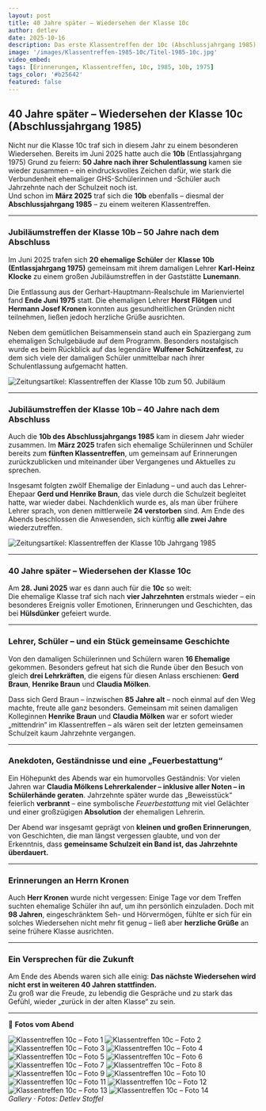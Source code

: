 ```yaml
---
layout: post
title: 40 Jahre später – Wiedersehen der Klasse 10c
author: detlev
date: 2025-10-16
description: Das erste Klassentreffen der 10c (Abschlussjahrgang 1985) – vier Jahrzehnte nach dem Schulabschluss
image: '/images/Klassentreffen-1985-10c/Titel-1985-10c.jpg'
video_embed:
tags: [Erinnerungen, Klassentreffen, 10c, 1985, 10b, 1975]
tags_color: '#b25642'
featured: false
---
```


## 40 Jahre später – Wiedersehen der Klasse 10c (Abschlussjahrgang 1985)

Nicht nur die Klasse 10c traf sich in diesem Jahr zu einem besonderen Wiedersehen. Bereits im Juni 2025 hatte auch die **10b** (Entlassjahrgang 1975) Grund zu feiern: **50 Jahre nach ihrer Schulentlassung** kamen sie wieder zusammen – ein eindrucksvolles Zeichen dafür, wie stark die Verbundenheit ehemaliger GHS-Schülerinnen und -Schüler auch Jahrzehnte nach der Schulzeit noch ist.  
Und schon im **März 2025** traf sich die **10b** ebenfalls – diesmal der **Abschlussjahrgang 1985** – zu einem weiteren Klassentreffen.

---

### Jubiläumstreffen der Klasse 10b – 50 Jahre nach dem Abschluss

Im Juni 2025 trafen sich **20 ehemalige Schüler** der **Klasse 10b (Entlassjahrgang 1975)** gemeinsam mit ihrem damaligen Lehrer **Karl-Heinz Klocke** zu einem großen Jubiläumstreffen in der Gaststätte **Lunemann**.  

Die Entlassung aus der Gerhart-Hauptmann-Realschule im Marienviertel fand **Ende Juni 1975** statt. Die ehemaligen Lehrer **Horst Flötgen** und **Hermann Josef Kronen** konnten aus gesundheitlichen Gründen nicht teilnehmen, ließen jedoch herzliche Grüße ausrichten.  

Neben dem gemütlichen Beisammensein stand auch ein Spaziergang zum ehemaligen Schulgebäude auf dem Programm. Besonders nostalgisch wurde es beim Rückblick auf das legendäre **Wulfener Schützenfest**, zu dem sich viele der damaligen Schüler unmittelbar nach ihrer Schulentlassung aufgemacht hatten.

<img src="/images/Klassentreffen-1985-10c/Zeitung2.jpg" loading="lazy" alt="Zeitungsartikel: Klassentreffen der Klasse 10b zum 50. Jubiläum">

---

### Jubiläumstreffen der Klasse 10b – 40 Jahre nach dem Abschluss

Auch die **10b des Abschlussjahrgangs 1985** kam in diesem Jahr wieder zusammen. Im **März 2025** trafen sich ehemalige Schülerinnen und Schüler bereits zum **fünften Klassentreffen**, um gemeinsam auf Erinnerungen zurückzublicken und miteinander über Vergangenes und Aktuelles zu sprechen.  

Insgesamt folgten zwölf Ehemalige der Einladung – und auch das Lehrer-Ehepaar **Gerd und Henrike Braun**, das viele durch die Schulzeit begleitet hatte, war wieder dabei. Nachdenklich wurde es, als man über frühere Lehrer sprach, von denen mittlerweile **24 verstorben** sind. Am Ende des Abends beschlossen die Anwesenden, sich künftig **alle zwei Jahre** wiederzutreffen.

<img src="/images/Klassentreffen-1985-10c/Zeitung.jpg" loading="lazy" alt="Zeitungsartikel: Klassentreffen der Klasse 10b Jahrgang 1985">

---

### 40 Jahre später – Wiedersehen der Klasse 10c

Am **28. Juni 2025** war es dann auch für die **10c** so weit:  
Die ehemalige Klasse traf sich nach **vier Jahrzehnten** erstmals wieder – ein besonderes Ereignis voller Emotionen, Erinnerungen und Geschichten, das bei **Hülsdünker** gefeiert wurde.

---

### Lehrer, Schüler – und ein Stück gemeinsame Geschichte

Von den damaligen Schülerinnen und Schülern waren **16 Ehemalige** gekommen. Besonders gefreut hat sich die Runde über den Besuch von gleich **drei Lehrkräften**, die eigens für diesen Anlass erschienen: **Gerd Braun**, **Henrike Braun** und **Claudia Mölken**.  

Dass sich Gerd Braun – inzwischen **85 Jahre alt** – noch einmal auf den Weg machte, freute alle ganz besonders. Gemeinsam mit seinen damaligen Kolleginnen **Henrike Braun** und **Claudia Mölken** war er sofort wieder „mittendrin“ im Klassentreffen – als wären seit der letzten gemeinsamen Schulzeit kaum Jahrzehnte vergangen.

---

### Anekdoten, Geständnisse und eine „Feuerbestattung“

Ein Höhepunkt des Abends war ein humorvolles Geständnis: Vor vielen Jahren war **Claudia Mölkens Lehrerkalender – inklusive aller Noten – in Schülerhände geraten**. Jahrzehnte später wurde das „Beweisstück“ feierlich **verbrannt** – eine symbolische *Feuerbestattung* mit viel Gelächter und einer großzügigen **Absolution** der ehemaligen Lehrerin.  

Der Abend war insgesamt geprägt von **kleinen und großen Erinnerungen**, von Geschichten, die man längst vergessen glaubte, und von der Erkenntnis, dass **gemeinsame Schulzeit ein Band ist, das Jahrzehnte überdauert.**

---

### Erinnerungen an Herrn Kronen

Auch **Herr Kronen** wurde nicht vergessen: Einige Tage vor dem Treffen suchten ehemalige Schüler ihn auf, um ihn persönlich einzuladen. Doch mit **98 Jahren**, eingeschränktem Seh- und Hörvermögen, fühlte er sich für ein solches Wiedersehen nicht mehr fit genug – ließ aber **herzliche Grüße** an seine frühere Klasse ausrichten.

---

### Ein Versprechen für die Zukunft

Am Ende des Abends waren sich alle einig: **Das nächste Wiedersehen wird nicht erst in weiteren 40 Jahren stattfinden.**  
Zu groß war die Freude, zu lebendig die Gespräche und zu stark das Gefühl, wieder „zurück in der alten Klasse“ zu sein.

---

📸 **Fotos vom Abend**

<div class="gallery-box">
  <div class="gallery gallery--post">
    <img src="/images/Klassentreffen-1985-10c/1985-10c (1).jpg" loading="lazy" alt="Klassentreffen 10c – Foto 1">
    <img src="/images/Klassentreffen-1985-10c/1985-10c (2).jpg" loading="lazy" alt="Klassentreffen 10c – Foto 2">
    <img src="/images/Klassentreffen-1985-10c/1985-10c (3).jpg" loading="lazy" alt="Klassentreffen 10c – Foto 3">
    <img src="/images/Klassentreffen-1985-10c/1985-10c (4).jpg" loading="lazy" alt="Klassentreffen 10c – Foto 4">
    <img src="/images/Klassentreffen-1985-10c/1985-10c (5).jpg" loading="lazy" alt="Klassentreffen 10c – Foto 5">
    <img src="/images/Klassentreffen-1985-10c/1985-10c (6).jpg" loading="lazy" alt="Klassentreffen 10c – Foto 6">
    <img src="/images/Klassentreffen-1985-10c/1985-10c (7).jpg" loading="lazy" alt="Klassentreffen 10c – Foto 7">
    <img src="/images/Klassentreffen-1985-10c/1985-10c (8).jpg" loading="lazy" alt="Klassentreffen 10c – Foto 8">
    <img src="/images/Klassentreffen-1985-10c/1985-10c (9).jpg" loading="lazy" alt="Klassentreffen 10c – Foto 9">
    <img src="/images/Klassentreffen-1985-10c/1985-10c (10).jpg" loading="lazy" alt="Klassentreffen 10c – Foto 10">
    <img src="/images/Klassentreffen-1985-10c/1985-10c (11).jpg" loading="lazy" alt="Klassentreffen 10c – Foto 11">
    <img src="/images/Klassentreffen-1985-10c/1985-10c (12).jpg" loading="lazy" alt="Klassentreffen 10c – Foto 12">
    <img src="/images/Klassentreffen-1985-10c/1985-10c (13).jpg" loading="lazy" alt="Klassentreffen 10c – Foto 13">
    <img src="/images/Klassentreffen-1985-10c/1985-10c (14).jpg" loading="lazy" alt="Klassentreffen 10c – Foto 14">
  </div>
  <em>Gallery · Fotos: Detlev Stoffel</em>
</div>
